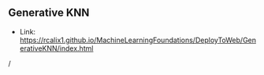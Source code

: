 ## Generative KNN

* Link: https://rcalix1.github.io/MachineLearningFoundations/DeployToWeb/GenerativeKNN/index.html

/
